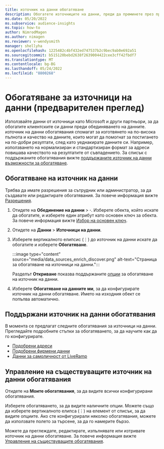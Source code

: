 ```yaml
---
title: източник на данни обогатяване
description: Обогатете източниците на данни, преди да преминете през процеса на обединяване на данни.
ms.date: 05/20/2022
ms.subservice: audience-insights
ms.topic: how-to
author: NimrodMagen
ms.author: nimagen
ms.reviewer: v-wendysmith
manager: shellyha
ms.openlocfilehash: 1225482c4bf432ed747537b2c9bec9ab0e692a51
ms.sourcegitcommit: b515120bebd2638f2639004422cee3cff42fbdf7
ms.translationtype: MT
ms.contentlocale: bg-BG
ms.lasthandoff: 05/24/2022
ms.locfileid: "8800268"
---
```

# <a name="enrichment-for-data-sources-preview"></a>Обогатяване за източници на данни (предварителен преглед)

Използвайте данни от източници като Microsoft и други партньори, за да обогатите клиентските си данни преди обединяването на данните. източник на данни обогатявания спомагат за изготвянето на по-висока пълнота и качество на данните, които могат да помогнат за постигането на по-добри резултати, след като уеднакирате данните си. Например, използването на нормализиран и стандартизиран формат за адреси повишава качеството на резултатите от съвпадението. За списък с поддържаните обогатявания вижте [поддържаните източник на данни възможности за обогатяване](#supported-data-source-enrichments).

## <a name="enrich-a-data-source"></a>Обогатяване на източник на данни

Трябва да имате разрешения за сътрудник или администратор, за да създавате или редактирате обогатявания. За повече информация вижте [Разрешения](permissions.md).  

1. Отидете на **Обединение на данни** > **·**. Изберете обекта, който искате да обогатите, и изберете един атрибут като основен ключ за обекта. За повече информация вижте [Избор на основен ключ](map-entities.md#select-primary-key-and-semantic-type-for-attributes).

1. Отидете на **Данни** > **Източници на данни**.

1. Изберете вертикалното елипсис (&vellip;) до източник на данни искате да обогатите и изберете **Обогатяване**.

   :::image type="content" source="media/data_sources_enrich_discover.png" alt-text="Страница за обогатяване на източници на данни.":::

   Разделът **Откриване** показва поддържаните [опции](#supported-data-source-enrichments) за обогатяване на източник на данни.

1. Изберете **Обогатяване на данните ми**, за да конфигурирате източник на данни обогатяване. Името на изходния обект се попълва автоматично.

## <a name="supported-data-source-enrichments"></a>Поддържани източник на данни обогатявания

В момента се предлагат следните обогатявания за източници на данни. Прегледайте подробните стъпки за обогатяването, за да научите как да го конфигурирате.

- [Подобрени адреси](enrichment-enhanced-addresses.md)
- [Подобрени фирмени данни](enrichment-enhanced-company-data.md)
- [Данни за самоличност от LiveRamp](enrichment-liveramp.md)

## <a name="manage-existing-data-source-enrichments"></a>Управление на съществуващите източник на данни обогатявания

Отидете на **Моите обогатявания**, за да видите всички конфигурирани обогатявания.

Изберете обогатяването, за да видите наличните опции. Можете също да изберете вертикалното елипса (&vellip;) на елемент от списък, за да видите опциите. Ако сте конфигурирали няколко обогатявания, можете да използвате полето за търсене, за да го намерите бързо.

Можете да преглеждате, редактирате, изпълнявате или изтривате източник на данни обогатяване. За повече информация вижте [Управление на съществуващите обогатявания](enrichment-hub.md).
